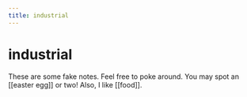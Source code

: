 ```yaml
---
title: industrial
---
```

# industrial
These are some fake notes. Feel free to poke around. You may spot an [[easter egg]]  or two! Also, I like [[food]].
